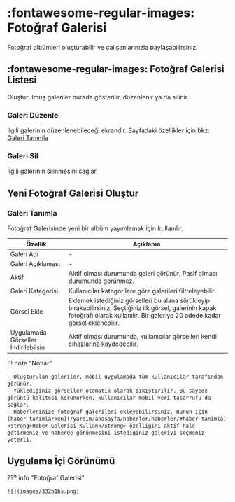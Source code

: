 # :fontawesome-regular-images: Fotoğraf Galerisi

Fotoğraf albümleri oluşturabilir ve çalışanlarınızla paylaşabilirsiniz.

## :fontawesome-regular-images: Fotoğraf Galerisi Listesi

Oluşturulmuş galeriler burada gösterilir, düzenlenir ya da silinir.

### Galeri Düzenle

İlgili galerinin düzenlenebileceği ekrandır. Sayfadaki özellikler için bkz: [Galeri Tanımla](#galeri-tanimla)

### Galeri Sil

İlgili galerinin silinmesini sağlar.

## Yeni Fotoğraf Galerisi Oluştur

### <a name="galeri-tanimla"></a>Galeri Tanımla

Fotoğraf Galerisinde yeni bir albüm yayımlamak için kullanılır.

| Özellik                             | Açıklama                                                                                                                                                                                 |
| ----------------------------------- | ---------------------------------------------------------------------------------------------------------------------------------------------------------------------------------------- |
| Galeri Adı                          | -                                                                                                                                                                                        |
| Galeri Açıklaması                   | -                                                                                                                                                                                        |
| Aktif                               | Aktif olması durumunda galeri görünür, Pasif olması durumunda görünmez.                                                                                                                  |
| Galeri Kategorisi                   | Kullanıcılar kategorilere göre galerileri filtreleyebilir.                                                                                                                               |
| Görsel Ekle                         | Eklemek istediğiniz görselleri bu alana sürükleyip bırakabilirsiniz. Seçtiğiniz ilk görsel, galerinin kapak fotoğrafı olarak kullanılır. Bir galeriye 20 adede kadar görsel eklenebilir. |
| Uygulamada Görseller İndirilebilsin | Aktif olması durumunda, kullanıcılar görselleri kendi cihazlarına kaydedebilir.                                                                                                          |

!!! note "Notlar"

    - Oluşturulan galeriler, mobil uygulamada tüm kullanıcılar tarafından görünür.
    - Yüklediğiniz görseller otomatik olarak sıkıştırılır. Bu sayede görüntü kalitesi korunurken, kullanıcılar mobil veri tasarrufu da sağlar.
    - Haberlerinize fotoğraf galerileri ekleyebilirsiniz. Bunun için [haber tanımlarken](/yardim/anasayfa/haberler/haberler/#haber-tanimla) <strong>Haber Galerisi Kullan</strong> özelliğini aktif hale getirmeniz ve haberde görünmesini istediğiniz galeriyi seçmeniz yeterli.

## Uygulama İçi Görünümü

??? info "Fotoğraf Galerisi"

    ![](images/332b1bs.png)
